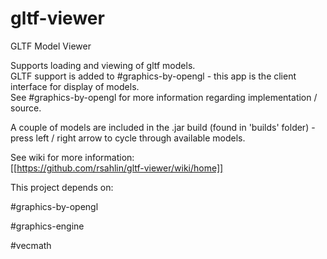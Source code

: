 # gltf-viewer

GLTF Model Viewer

Supports loading and viewing of gltf models.    
GLTF support is added to #graphics-by-opengl - this app is the client interface for display of models.  
See #graphics-by-opengl for more information regarding implementation / source.  

A couple of models are included in the .jar build (found in 'builds' folder) - press left / right arrow to cycle through available models.  

See wiki for more information:  
[[https://github.com/rsahlin/gltf-viewer/wiki/home]]

This project depends on:  

#graphics-by-opengl  

#graphics-engine  

#vecmath  






